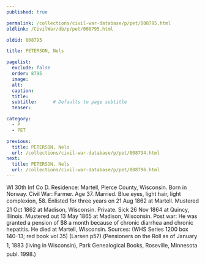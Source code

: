 ```yaml
---
published: true

permalink: /collections/civil-war-database/p/pet/008795.html
oldlink: /CivilWar/db/p/pet/008795.html

oldid: 008795

title: PETERSON, Nels

pagelist:
  exclude: false
  order: 8795
  image: 
  alt:
  caption:
  title:
  subtitle:      # Defaults to page subtitle
  teaser:

category: 
  - P 
  - PET

previous:
  title: PETERSON, Nels
  url: /collections/civil-war-database/p/pet/008794.html  
next:
  title: PETERSON, Nels
  url: /collections/civil-war-database/p/pet/008796.html   
---
```

WI 30th Inf Co D. Residence: Martell, Pierce County, Wisconsin. Born in Norway. Civil War: Farmer. Age 37. Married. Blue eyes, light hair, light complexion, 5&#146;8&#148;. Enlisted for three years on 21 Aug 1862 at Martell. Mustered 21 Oct 1862 at Madison, Wisconsin. Private. Sick 26 Nov 1864 at Quincy, Illinois. Mustered out 13 May 1865 at Madison, Wisconsin. Post war: He was granted a pension of $8 a month because of chronic diarrhea and chronic hepatitis. He died at Martell, Wisconsin. Sources: (WHS Series 1200 box 140-13; red book vol 35) (Larsen p57) (&#147;Pensioners on the Roll as of January 1, 1883 (living in Wisconsin)&#148;, Park Genealogical Books, Roseville, Minnesota publ. 1998.)